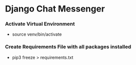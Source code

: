 # Django Chat Messenger

### Activate Virtual Environment

- source venv/bin/activate

### Create Requirements File with all packages installed

- pip3 freeze > requirements.txt
